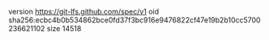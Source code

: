 version https://git-lfs.github.com/spec/v1
oid sha256:ecbc4b0b534862bce0fd37f3bc916e9476822cf47e19b2b10cc5700236621102
size 14518

